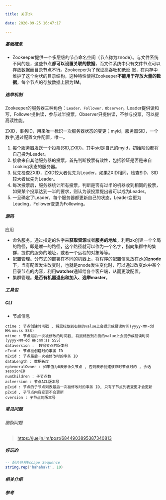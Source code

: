 ```yaml
---

title: 关于zk

date: 2020-09-25 16:47:17

---
```

##### 基础概念

- Zookeeper提供一个多层级的节点命名空间（节点称为znode）。与文件系统不同的是，这些节点**都可以设置关联的数据**，而文件系统中只有文件节点可以存放数据而目录节点不行。Zookeeper为了保证高吞吐和低延 迟，在内存中维护了这个树状的目录结构，这种特性使得Zookeeper**不能用于存放大量的数据**，每个节点的存放数据上限为**1M**。

##### 选举机制

Zookeeper的服务器三种角色：`Leader，Follower，Observer`。Leader提供读和写，Follower提供读，参与过半投票，Observer只提供读，不参与投票，可以提高读性能。

ZXID，事务ID，用来唯一标识一次服务器状态的变更；myid，服务器SID，一个数字,通过配置文件配置，唯一。

1. 每个服务器发送一个投票(SID,ZXID)，其中sid是自己的myid，初始阶段都将自己投为Leader。
2. 接收来自其他服务器的投票。首先判断投票有效性，包括验证是否是来自Looking状态的服务器。
3. 优先检查ZXID，ZXID较大者优先为Leader，如果ZXID相同，检查SID，SID较大者优先为Leader。
4. 每次投票后，服务器统计所有投票，判断是否有过半的机器收到相同的投票，如果某个投票达到一半的要求，则认为该投票提出者可以成为Leader。
5. 一旦确定了Leader，每个服务器都更新自己的状态，Leader变更为Leading，Follower变更为Following。


##### 源码

应用

- 命名服务。通过指定的名字来**获取资源**或者**服务的地址**，利用zk创建一个全局的路径，即是**唯一**的路径，这个路径就可以作为一个名字，指向集群中的集群，提供的服务的地址，或者一个远程的对象等等。
- 配置管理。分布式的部署在不同的机器上，将程序的配置信息放在zk的**znode**下，当有配置发生改变时，也就是znode发生变化时，可以通过改变zk中某个目录节点的内容，利用**watcher**通知给各个客户端，从而更改配置。
- 集群管理。**是否有机器退出和加入、选举master**。

##### 工具包
##### CLI

- 节点信息

```
ctime : 节点创建时间戳 , 将鼠标放到右侧的value上会提示成易读时间(yyyy-MM-dd HH:mm:ss SSS)
mtime : 节点最后一次被修改的时间戳, 将鼠标放到右侧的value上会提示成易读时间(yyyy-MM-dd HH:mm:ss SSS)
dataversion :  数据节点的版本号
cZxid : 节点被创建时的事务 ID
mZxid : 节点最后一次被修改时的事务 ID
dataLength : 数据长度
ephemeralOwner : 如果值为0表示永久节点 , 否则表示创建该临时节点时的 , 会话 sessionID
numChildren : 子节点数
aclversion : 节点ACL版本号
pZxid : 节点的子节点列表最后一次被修改时的事务 ID, 只有子节点列表变更才会更新 pZxid , 子节点内容变更不会更新
cversion : 子节点的版本号
```

##### 常见问题

###### 脑裂问题
> https://juejin.im/post/6844903895387340813


##### 好玩的
```lua
-- 配合各种Escape Sequence
string.rep('hahaha\t', 10)
```
##### 相关介绍



##### 参考
